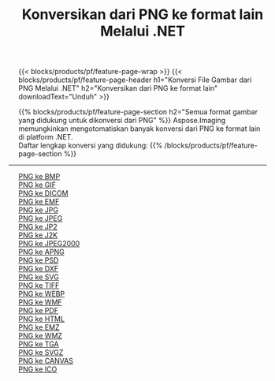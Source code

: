 ﻿---
title: Konversikan dari PNG ke format lain Melalui .NET 
weight: 3920
url: /id/net/conversion/from/png 
lang: id
langdirlevel: 2
locales: zh-hans,ja,it,ru,de,es,fr,nl,id,lt,pl,pt,vi,tr,ko,zh-hant,ar,hi,th,sv,cs,uk,he
description: Menggunakan Aspose.Imaging Anda dapat dengan mudah mengonversi dari PNG ke format lain
---

{{< blocks/products/pf/feature-page-wrap >}}
{{< blocks/products/pf/feature-page-header h1="Konversi File Gambar dari PNG Melalui .NET" h2="Konversikan dari PNG ke format lain" downloadText="Unduh" >}}


{{% blocks/products/pf/feature-page-section  h2="Semua format gambar yang didukung untuk dikonversi dari PNG" %}}
Aspose.Imaging memungkinkan mengotomatiskan banyak konversi dari PNG ke format lain di platform .NET.
<br/>
Daftar lengkap konversi yang didukung:
{{% /blocks/products/pf/feature-page-section %}}
<div class="container-fluid productfamilypage bg-gray">
    <div class="convertypes bg-gray agp-content section">
        <div class="container">
		<hr style="margin-left:-20px;"/>
		<div class="row other-converters">
		    <div class='col-md-2 other-converter remove-lp remove-rp'><a href="/imaging/id/net/conversion/png-to-bmp" >PNG ke BMP</a></div><div class='col-md-2 other-converter remove-lp remove-rp'><a href="/imaging/id/net/conversion/png-to-gif" >PNG ke GIF</a></div><div class='col-md-2 other-converter remove-lp remove-rp'><a href="/imaging/id/net/conversion/png-to-dicom" >PNG ke DICOM</a></div><div class='col-md-2 other-converter remove-lp remove-rp'><a href="/imaging/id/net/conversion/png-to-emf" >PNG ke EMF</a></div><div class='col-md-2 other-converter remove-lp remove-rp'><a href="/imaging/id/net/conversion/png-to-jpg" >PNG ke JPG</a></div><div class='col-md-2 other-converter remove-lp remove-rp'><a href="/imaging/id/net/conversion/png-to-jpeg" >PNG ke JPEG</a></div><div class='col-md-2 other-converter remove-lp remove-rp'><a href="/imaging/id/net/conversion/png-to-jp2" >PNG ke JP2</a></div><div class='col-md-2 other-converter remove-lp remove-rp'><a href="/imaging/id/net/conversion/png-to-j2k" >PNG ke J2K</a></div><div class='col-md-2 other-converter remove-lp remove-rp'><a href="/imaging/id/net/conversion/png-to-jpeg2000" >PNG ke JPEG2000</a></div><div class='col-md-2 other-converter remove-lp remove-rp'><a href="/imaging/id/net/conversion/png-to-apng" >PNG ke APNG</a></div><div class='col-md-2 other-converter remove-lp remove-rp'><a href="/imaging/id/net/conversion/png-to-psd" >PNG ke PSD</a></div><div class='col-md-2 other-converter remove-lp remove-rp'><a href="/imaging/id/net/conversion/png-to-dxf" >PNG ke DXF</a></div><div class='col-md-2 other-converter remove-lp remove-rp'><a href="/imaging/id/net/conversion/png-to-svg" >PNG ke SVG</a></div><div class='col-md-2 other-converter remove-lp remove-rp'><a href="/imaging/id/net/conversion/png-to-tiff" >PNG ke TIFF</a></div><div class='col-md-2 other-converter remove-lp remove-rp'><a href="/imaging/id/net/conversion/png-to-webp" >PNG ke WEBP</a></div><div class='col-md-2 other-converter remove-lp remove-rp'><a href="/imaging/id/net/conversion/png-to-wmf" >PNG ke WMF</a></div><div class='col-md-2 other-converter remove-lp remove-rp'><a href="/imaging/id/net/conversion/png-to-pdf" >PNG ke PDF</a></div><div class='col-md-2 other-converter remove-lp remove-rp'><a href="/imaging/id/net/conversion/png-to-html" >PNG ke HTML</a></div><div class='col-md-2 other-converter remove-lp remove-rp'><a href="/imaging/id/net/conversion/png-to-emz" >PNG ke EMZ</a></div><div class='col-md-2 other-converter remove-lp remove-rp'><a href="/imaging/id/net/conversion/png-to-wmz" >PNG ke WMZ</a></div><div class='col-md-2 other-converter remove-lp remove-rp'><a href="/imaging/id/net/conversion/png-to-tga" >PNG ke TGA</a></div><div class='col-md-2 other-converter remove-lp remove-rp'><a href="/imaging/id/net/conversion/png-to-svgz" >PNG ke SVGZ</a></div><div class='col-md-2 other-converter remove-lp remove-rp'><a href="/imaging/id/net/conversion/png-to-canvas" >PNG ke CANVAS</a></div><div class='col-md-2 other-converter remove-lp remove-rp'><a href="/imaging/id/net/conversion/png-to-ico" >PNG ke ICO</a></div>
                </div>
        </div>
    </div>
</div>
<br/>

